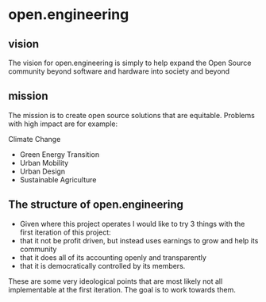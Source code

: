 # open.engineering

## vision
The vision for open.engineering is simply to help expand the Open Source community beyond software and hardware into society and beyond


## mission
The mission is to create open source solutions that are equitable. Problems with high impact are for example: 

Climate Change 
 - Green Energy Transition
 - Urban Mobility
 - Urban Design 
 - Sustainable Agriculture

## The structure of open.engineering

 - Given where this project operates I would like to try 3 things with the first iteration of this project:
 - that it not be profit driven, but instead uses earnings to grow and help its community
 - that it does all of its accounting openly and transparently
 - that it is democratically controlled by its members.

These are some very ideological points that are most likely not all implementable at the first iteration. The goal is to work towards them.

